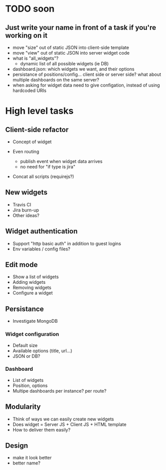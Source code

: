 # TODO soon
## Just write your name in front of a task if you're working on it


- move "size" out of static JSON into client-side template
- move "view" out of static JSON into server widget code
- what is "all_widgets"?
    * dynamic list of all possible widgets (ie DB)
- dashboard.json: which widgets we want, and their options
- persistance of positions/config...
    client side or server side?
    what about multiple dashboards on the same server?
- when asking for widget data
    need to give configation, instead of using hardcoded URIs


# High level tasks


## Client-side refactor

- Concept of widget

- Even routing
    - publish event when widget data arrives
    - no need for "if type is jira"

- Concat all scripts (requirejs?)

## New widgets

- Travis CI
- Jira burn-up
- Other ideas?

## Widget authentication

- Support "http basic auth" in addition to guest logins
- Env variables / config files?

## Edit mode

- Show a list of widgets
- Adding widgets
- Removing widgets
- Configure a widget

## Persistance

- Investigate MongoDB

### Widget configuration

- Default size
- Available options (title, url...)
- JSON or DB?

### Dashboard

- List of widgets
- Position, options
- Multipe dashboards
    per instance? per route?

## Modularity

- Think of ways we can easily create new widgets
- Does widget = Server JS + Client JS + HTML template
- How to deliver them easily?

## Design

- make it look better
- better name?
